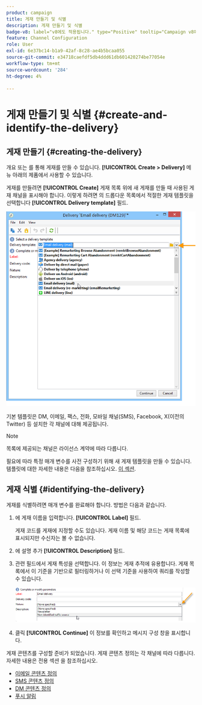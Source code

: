 ```yaml
---
product: campaign
title: 게재 만들기 및 식별
description: 게재 만들기 및 식별
badge-v8: label="v8에도 적용됩니다." type="Positive" tooltip="Campaign v8에도 적용됩니다."
feature: Channel Configuration
role: User
exl-id: 6e37bc14-b1a9-42af-8c28-ae4b5bcaa055
source-git-commit: e34718caefdf5db4ddd61db601420274be77054e
workflow-type: tm+mt
source-wordcount: '284'
ht-degree: 4%

---
```


# 게재 만들기 및 식별 {#create-and-identify-the-delivery}

## 게재 만들기 {#creating-the-delivery}

개요 또는 를 통해 게재를 만들 수 있습니다. **[!UICONTROL Create > Delivery]** 메뉴 아래의 제품에서 사용할 수 있습니다.


게재를 만들려면 **[!UICONTROL Create]** 게재 목록 위에 새 게재를 만들 때 사용된 게재 채널을 표시해야 합니다. 이렇게 하려면 의 드롭다운 목록에서 적절한 게재 템플릿을 선택합니다 **[!UICONTROL Delivery template]** 필드.

![](assets/s_ncs_user_wizard_email01_1.png)

기본 템플릿은 DM, 이메일, 팩스, 전화, 모바일 채널(SMS), Facebook, X(이전의 Twitter) 등 설치한 각 채널에 대해 제공됩니다.

>[!NOTE]
>
>목록에 제공되는 채널은 라이선스 계약에 따라 다릅니다.

필요에 따라 특정 매개 변수를 사전 구성하기 위해 새 게재 템플릿을 만들 수 있습니다. 템플릿에 대한 자세한 내용은 다음을 참조하십시오. [이 섹션](about-templates.md).

## 게재 식별 {#identifying-the-delivery}

게재를 식별하려면 매개 변수를 완료해야 합니다. 방법은 다음과 같습니다.

1. 에 게재 이름을 입력합니다. **[!UICONTROL Label]** 필드.

   게재 코드를 게재에 지정할 수도 있습니다. 게재 이름 및 해당 코드는 게재 목록에 표시되지만 수신자는 볼 수 없습니다.

1. 에 설명 추가 **[!UICONTROL Description]** 필드.
1. 관련 필드에서 게재 특성을 선택합니다. 이 정보는 게재 추적에 유용합니다. 게재 목록에서 이 기준을 기반으로 필터링하거나 이 선택 기준을 사용하여 쿼리를 작성할 수 있습니다.

   ![](assets/s_ncs_user_email_del_nature.png)

1. 클릭 **[!UICONTROL Continue]** 이 정보를 확인하고 메시지 구성 창을 표시합니다.

게재 콘텐츠를 구성할 준비가 되었습니다. 게재 콘텐츠 정의는 각 채널에 따라 다릅니다. 자세한 내용은 전용 섹션 을 참조하십시오.

* [이메일 콘텐츠 정의](defining-the-email-content.md)
* [SMS 콘텐츠 정의](sms-create.md#defining-the-sms-content)
* [DM 콘텐츠 정의](defining-the-direct-mail-content.md)
* [푸시 알림](about-mobile-app-channel.md)
